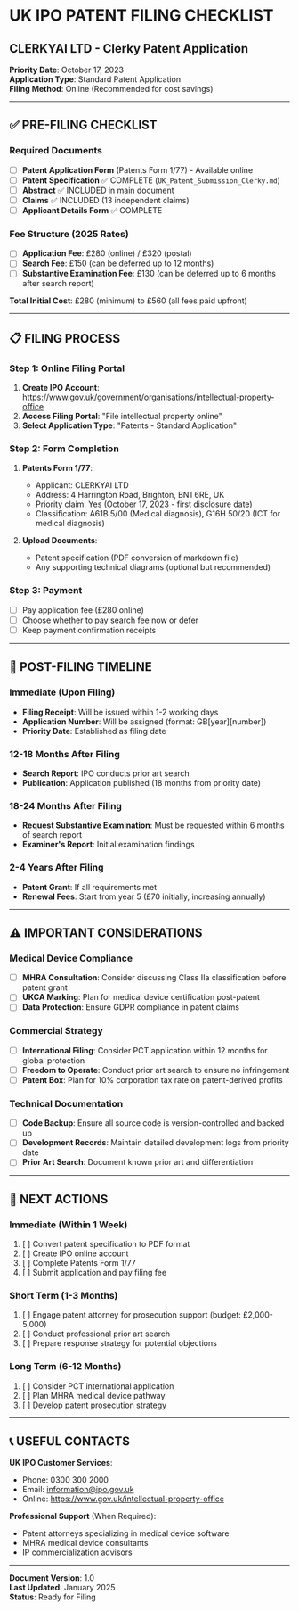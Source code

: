# UK IPO PATENT FILING CHECKLIST
## CLERKYAI LTD - Clerky Patent Application

**Priority Date**: October 17, 2023  
**Application Type**: Standard Patent Application  
**Filing Method**: Online (Recommended for cost savings)

---

## ✅ PRE-FILING CHECKLIST

### Required Documents
- [ ] **Patent Application Form** (Patents Form 1/77) - Available online
- [ ] **Patent Specification** ✅ COMPLETE (`UK_Patent_Submission_Clerky.md`)
- [ ] **Abstract** ✅ INCLUDED in main document
- [ ] **Claims** ✅ INCLUDED (13 independent claims)
- [ ] **Applicant Details Form** ✅ COMPLETE

### Fee Structure (2025 Rates)
- [ ] **Application Fee**: £280 (online) / £320 (postal)
- [ ] **Search Fee**: £150 (can be deferred up to 12 months)
- [ ] **Substantive Examination Fee**: £130 (can be deferred up to 6 months after search report)

**Total Initial Cost**: £280 (minimum) to £560 (all fees paid upfront)

---

## 📋 FILING PROCESS

### Step 1: Online Filing Portal
1. **Create IPO Account**: https://www.gov.uk/government/organisations/intellectual-property-office
2. **Access Filing Portal**: "File intellectual property online"
3. **Select Application Type**: "Patents - Standard Application"

### Step 2: Form Completion
1. **Patents Form 1/77**:
   - Applicant: CLERKYAI LTD
   - Address: 4 Harrington Road, Brighton, BN1 6RE, UK
   - Priority claim: Yes (October 17, 2023 - first disclosure date)
   - Classification: A61B 5/00 (Medical diagnosis), G16H 50/20 (ICT for medical diagnosis)

2. **Upload Documents**:
   - Patent specification (PDF conversion of markdown file)
   - Any supporting technical diagrams (optional but recommended)

### Step 3: Payment
- [ ] Pay application fee (£280 online)
- [ ] Choose whether to pay search fee now or defer
- [ ] Keep payment confirmation receipts

---

## 📅 POST-FILING TIMELINE

### Immediate (Upon Filing)
- **Filing Receipt**: Will be issued within 1-2 working days
- **Application Number**: Will be assigned (format: GB[year][number])
- **Priority Date**: Established as filing date

### 12-18 Months After Filing
- **Search Report**: IPO conducts prior art search
- **Publication**: Application published (18 months from priority date)

### 18-24 Months After Filing
- **Request Substantive Examination**: Must be requested within 6 months of search report
- **Examiner's Report**: Initial examination findings

### 2-4 Years After Filing
- **Patent Grant**: If all requirements met
- **Renewal Fees**: Start from year 5 (£70 initially, increasing annually)

---

## ⚠️ IMPORTANT CONSIDERATIONS

### Medical Device Compliance
- [ ] **MHRA Consultation**: Consider discussing Class IIa classification before patent grant
- [ ] **UKCA Marking**: Plan for medical device certification post-patent
- [ ] **Data Protection**: Ensure GDPR compliance in patent claims

### Commercial Strategy
- [ ] **International Filing**: Consider PCT application within 12 months for global protection
- [ ] **Freedom to Operate**: Conduct prior art search to ensure no infringement
- [ ] **Patent Box**: Plan for 10% corporation tax rate on patent-derived profits

### Technical Documentation
- [ ] **Code Backup**: Ensure all source code is version-controlled and backed up
- [ ] **Development Records**: Maintain detailed development logs from priority date
- [ ] **Prior Art Search**: Document known prior art and differentiation

---

## 🎯 NEXT ACTIONS

### Immediate (Within 1 Week)
1. [ ] Convert patent specification to PDF format
2. [ ] Create IPO online account
3. [ ] Complete Patents Form 1/77
4. [ ] Submit application and pay filing fee

### Short Term (1-3 Months)
1. [ ] Engage patent attorney for prosecution support (budget: £2,000-5,000)
2. [ ] Conduct professional prior art search
3. [ ] Prepare response strategy for potential objections

### Long Term (6-12 Months)
1. [ ] Consider PCT international application
2. [ ] Plan MHRA medical device pathway
3. [ ] Develop patent prosecution strategy

---

## 📞 USEFUL CONTACTS

**UK IPO Customer Services**:
- Phone: 0300 300 2000
- Email: information@ipo.gov.uk
- Online: https://www.gov.uk/intellectual-property-office

**Professional Support** (When Required):
- Patent attorneys specializing in medical device software
- MHRA medical device consultants
- IP commercialization advisors

---

**Document Version**: 1.0  
**Last Updated**: January 2025  
**Status**: Ready for Filing 